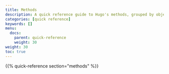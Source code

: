```yaml
---
title: Methods
description: A quick reference guide to Hugo's methods, grouped by object.
categories: [quick reference]
keywords: []
menu:
  docs:
    parent: quick-reference
    weight: 30
weight: 30
toc: true
---
```


{{% quick-reference section="methods" %}}
